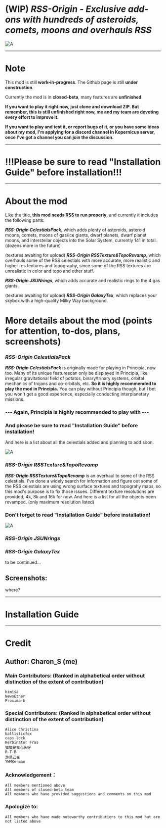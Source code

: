 # (WIP) _RSS-Origin - Exclusive add-ons with hundreds of asteroids, comets, moons and overhauls RSS_

![A](https://github.com/CharonSSS/RSS-Origin/blob/main/assets/insignia%20by%20Alice%20Christina.jpg)
***
# Note
This mod is still **work-in-progress**. The Github page is still **under construction**.

Currently the mod is in **closed-beta**, many features are **unfinished**.

**If you want to play it right now, just clone and download ZIP. But remember, this is still unfinished right now, me and my team are devoting every effort to improve it.**

**If you want to play and test it, or report bugs of it, or you have some ideas about my mod, I'm applying for a discord channel in Kopernicus server, once I've got a channel you can join the discussion.**

***
# !!!Please be sure to read "Installation Guide" before installation!!!
***

# About the mod

Like the title, **this mod needs RSS to run properly**, and currently it includes the following parts:

**_RSS-Origin CelestialsPack_**, which adds plenty of asteroids, asteroid moons, comets, moons of gas/ice giants, dwarf planets, dwarf planet moons, and interstellar objects into the Solar System, currently 141 in total. (dozens more in the future)

(textures awaiting for upload) **_RSS-Origin RSSTexture&TopoRevamp_**, which overhauls some of the RSS celestials with more accurate, more realistic and higher res textures and topography, since some of the RSS textures are unrealistic in color and topo and other stuff.

**_RSS-Origin JSUNrings_**, which adds accurate and realistic rings to the 4 gas giants.

(textures awaiting for upload) **_RSS-Origin GalaxyTex_**, which replaces your skybox with a high-quality Milky Way background.

# More details about the mod (points for attention, to-dos, plans, screenshots)

### _RSS-Origin CelestialsPack_

**_RSS-Origin CelestialsPack_** is originally made for playing in Principia, now too. Many of its unique featurescan only be displayed in Principia, like irregular gravitational field of potatos, binary/trinary systems, orbital mechanics of trojans and co-orbitals, etc. **So it is highly recommended to play the mod in Principia.** You can play without Principia though, but I bet you won't get a good experience, especially conducting interplanetary missions.

### --- Again, Principia is highly recommended to play with ---

### And please be sure to read "Installation Guide" before installation!

And here is a list about all the celestials added and planning to add soon.

![A](https://github.com/CharonSSS/RSS-Origin/blob/main/assets/Celestial%20bodies%20added%20in%20RSS-Origin%20up-coming%20initial%20release.png)

### _RSS-Origin RSSTexture&TopoRevamp_

**_RSS-Origin RSSTexture&TopoRevamp_** is an overhaul to some of the RSS celestials. I've done a widely search for information and figure out some of the RSS celestials are using wrong surface textures and topograhy maps, so this mod's purpose is to fix those issues. Different texture resolutions are provided, 4k, 8k and 16k for now. And here is a list for all the objects been revamped. (only maximum resolution listed)

### Don't forget to read "Installation Guide" before installation!

![A]()

### _RSS-Origin JSUNrings_

### _RSS-Origin GalaxyTex_

to be continued...

## Screenshots:

where?

***

# Installation Guide

***
# Credit

## Author: **Charon_S (me)**

### Main Contributors: (Ranked in alphabetical order without distinction of the extent of contribution)
	himīśā
	NewoEther
	Proxima-b

### Special Contributors: (Ranked in alphabetical order without distinction of the extent of contribution)
	Alice Christina
	ballisticfox
	caps lock
	Kerbinator Fras
	猫猫是我心头好
	R-T-B
	游荡云雀
	YWMKerman

### Acknowledgement：
	All members mentioned above
	All members of closed-beta team
	All members who have provided suggestions and comments on this mod

### Apologize to:
	All members who have made noteworthy contributions to this mod but are not listed above
